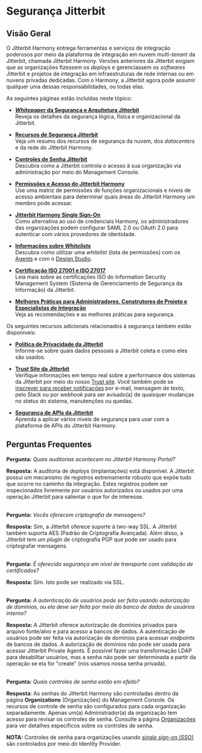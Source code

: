# Segurança Jitterbit

[//]: # (This is a translation of Version 24, published on June 17th, 2022.)


## Visão Geral

O Jitterbit Harmony entrega ferramentas e serviços de integração poderosos por meio da plataforma de integração em nuvem *multi-tenant* da Jitterbit, chamada Jitterbit Harmony. Versões anteriores da Jitterbit exigiam que as organizações fizessem os *deploys* e gerenciassem os *softwares* Jitterbit e projetos de integração em infraestruturas de rede internas ou em nuvens privadas dedicadas. Com o Harmony, a Jitterbit agora pode assumir qualquer uma dessas responsabilidades, ou todas elas.

As seguintes páginas estão incluídas neste tópico:

-   **[*Whitepaper* da Segurança e Arquitetura Jitterbit](https://success.jitterbit.com/display/DOC/Jitterbit+Security+and+Architecture+White+Paper?showLanguage=pt_BR)**<br/>
    Reveja os detalhes da segurança lógica, física e organizacional da Jitterbit.

-   **[Recursos de Segurança Jitterbit](https://success.jitterbit.com/display/DOC/Jitterbit+Security+Features?showLanguage=pt_BR)**<br/>
    Veja um resumo dos recursos de segurança da nuvem, dos *datacenters* e da rede do Jitterbit Harmony.

-   **[Controles de Senha Jitterbit](https://success.jitterbit.com/display/DOC/Jitterbit+Password+Controls?showLanguage=pt_BR)**<br/>
    Descubra como a Jitterbit controla o acesso à sua organização via administração por meio do Management Console.

-   **[Permissões e Acesso do Jitterbit Harmony](https://success.jitterbit.com/display/DOC/Jitterbit+Harmony+Permissions+and+Access?showLanguage=pt_BR)**<br/>
    Use uma matriz de permissões de funções organizacionais e níveis de acesso ambientais para determinar quais áreas do Jitterbit Harmony um membro pode acessar.

-   **[Jitterbit Harmony Single Sign-On](https://success.jitterbit.com/display/DOC/Jitterbit+Harmony+Single+Sign-On?showLanguage=pt_BR)**<br/>
    Como alternativa ao uso de credenciais Harmony, os administradores das organizações podem configurar SAML 2.0 ou OAuth 2.0 para autenticar com vários provedores de identidade.

-   **[Informações sobre *Whitelists*](https://success.jitterbit.com/display/DOC/Whitelist+Information?showLanguage=pt_BR)**<br/>
    Descubra como utilizar uma *whitelist* (lista de permissões) com os [Agents](https://success.jitterbit.com/display/DOC/Agents?showLanguage=pt_BR) e com o [Design Studio](https://success.jitterbit.com/display/DOC/Design+Studio?showLanguage=pt_BR).

-   **[Certificação ISO 27001 e ISO 27017](https://success.jitterbit.com/display/DOC/ISO+27001+and+ISO+27017+Certification?showLanguage=pt_BR)**<br/>
    Leia mais sobre as certificações ISO do Information Security Management System (Sistema de Gerenciamento de Segurança da Informação) da Jitterbit.

-   **[Melhores Práticas para Administradores, Construtores de Projeto e Especialistas de Integração](https://success.jitterbit.com/display/DOC/Security+Best+Practices+for+Administrators%2C+Project+Builders%2C+and+Integration+Specialists?showLanguage=pt_BR)**<br/>
    Veja as recomendações e as melhores práticas para segurança.

Os seguintes recursos adicionais relacionados à segurança também estão disponíveis:

-   **[Política de Privacidade da Jitterbit](https://www.jitterbit.com/privacy-policy/)**<br/>
    Informe-se sobre quais dados pessoais a Jitterbit coleta e como eles são usados.

-   **[Trust Site da Jitterbit](https://trust.jitterbit.com/)**<br/>
    Verifique informações em tempo real sobre a performance dos sistemas da Jitterbit por meio do nosso [Trust site](https://trust.jitterbit.com/). Você também pode se [inscrever para receber notificações](https://success.jitterbit.com/display/DOC/System+Status+Notifications?showLanguage=pt_BR) por e-mail, mensagem de texto, pelo Slack ou por *webhook* para ser avisado(a) de quaisquer mudanças no *status* do sistema, manutenções ou quedas.

-   **[Segurança de APIs da Jitterbit](https://success.jitterbit.com/display/DOC/Harmony+API+Security?showLanguage=pt_BR)**<br/>
    Aprenda a aplicar vários níveis de segurança para usar com a plataforma de APIs do Jitterbit Harmony.


## Perguntas Frequentes

**Pergunta:** *Quais auditorias acontecem no Jitterbit Harmony Portal?*

**Resposta:** A auditoria de *deploys* (implantações) está disponível. A Jitterbit possui um mecanismo de registros extremamente robusto que expõe tudo que ocorre no caminho da integração. Estes registros podem ser inspecionados livremente por usuários autorizados ou usados por uma operação Jitterbit para salientar o que for de interesse.
<br/>
<br/>

**Pergunta:** *Vocês oferecem criptografia de mensagens?*

**Resposta:** Sim, a Jitterbit oferece suporte à two-way SSL. A Jitterbit também suporta AES (Padrão de Criptografia Avançada). Além disso, a Jitterbit tem um *plugin* de criptografia PGP que pode ser usado para criptografar mensagens.
<br/>
<br/>

**Pergunta:** *É oferecida segurança em nível de transporte com validação de certificados?*

**Resposta:** Sim. Isto pode ser realizado via SSL.
<br/>
<br/>

**Pergunta:** *A autenticação de usuários pode ser feita usando autorização de domínios, ou ela deve ser feita por meio do banco de dados de usuários interno?*

**Resposta:** A Jitterbit oferece autorização de domínios privados para arquivo fonte/alvo e para acesso a bancos de dados. A autenticação de usuários pode ser feita via autorização de domínios para acessar *endpoints* de bancos de dados. A autorização de domínios não pode ser usada para acessar Jitterbit Private Agents. É possível fazer uma transformação LDAP para desabilitar usuários, mas a senha não pode ser determinada a partir da operação se ela for "create" (nós usamos nossa senha privada).
<br/>
<br/>

**Pergunta:** *Quais controles de senha estão em efeito?*

**Resposta**: As senhas do Jitterbit Harmony são controladas dentro da página **Organizations** (Organizações) do Management Console. Os recursos de controle de senha são configurados para cada organização separadamente. Apenas um(a) Administrador(a) da organização tem acesso para revisar os controles de senha. Consulte a página [Organizações](https://success.jitterbit.com/display/DOC/Organizations?showLanguage=pt_BR) para ver detalhes específicos sobre os controles de senha.

<div class="confluence-information-macro confluence-information-macro-information conf-macro output-block" hasbody="true" macro-name="info">

<span class="aui-icon aui-icon-small aui-iconfont-info confluence-information-macro-icon"></span>

<div class="confluence-information-macro-body">

**NOTA:** Controles de senha para organizações usando [*single sign-on (SSO)*](https://success.jitterbit.com/display/DOC/Single+Sign-On?showLanguage=pt_BR) são controlados por meio do Identity Provider.

</div>

</div>
